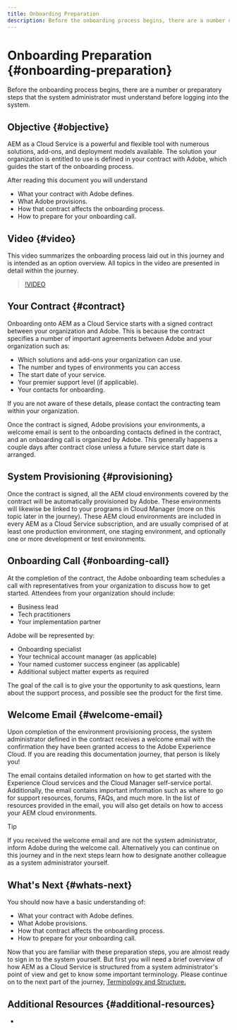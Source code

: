 ```yaml
---
title: Onboarding Preparation
description: Before the onboarding process begins, there are a number or preparatory steps that the system administrator must understand before logging into the system.
---
```


# Onboarding Preparation {#onboarding-preparation}

Before the onboarding process begins, there are a number or preparatory steps that the system administrator must understand before logging into the system.

## Objective {#objective}

AEM as a Cloud Service is a powerful and flexible tool with numerous solutions, add-ons, and deployment models available. The solution your organization is entitled to use is defined in your contract with Adobe, which guides the start of the onboarding process. 

After reading this document you will understand

* What your contract with Adobe defines.
* What Adobe provisions.
* How that contract affects the onboarding process.
* How to prepare for your onboarding call.

## Video {#video}

This video summarizes the onboarding process laid out in this journey and is intended as an option overview. All topics in the video are presented in detail within the journey.

>[!VIDEO](https://video.tv.adobe.com/v/336959/?quality=12&learn=on)

## Your Contract {#contract}

Onboarding onto AEM as a Cloud Service starts with a signed contract between your organization and Adobe. This is because the contract specifies a number of important agreements between Adobe and your organization such as:

* Which solutions and add-ons your organization can use.
* The number and types of environments you can access
* The start date of your service.
* Your premier support level (if applicable).
* Your contacts for onboarding.

If you are not aware of these details, please contact the contracting team within your organization.

Once the contract is signed, Adobe provisions your environments, a welcome email is sent to the onboarding contacts defined in the contract, and an onboarding call is organized by Adobe. This generally happens a couple days after contract close unless a future service start date is arranged.

## System Provisioning {#provisioning}

Once the contract is signed, all the AEM cloud environments covered by the contract will be automatically provisioned by Adobe. These environments will likewise be linked to your programs in Cloud Manager (more on this topic later in the journey). These AEM cloud environments are included in every AEM as a Cloud Service subscription, and are usually comprised of at least one production environment, one staging environment, and optionally one or more development or test environments.

## Onboarding Call {#onboarding-call}

At the completion of the contract, the Adobe onboarding team schedules a call with representatives from your organization to discuss how to get started. Attendees from your organization should include:

* Business lead
* Tech practitioners
* Your implementation partner

Adobe will be represented by:

* Onboarding specialist
* Your technical account manager (as applicable)
* Your named customer success engineer (as applicable)
* Additional subject matter experts as required

The goal of the call is to give your the opportunity to ask questions, learn about the support process, and possible see the product for the first time.

## Welcome Email {#welcome-email}

Upon completion of the environment provisioning process, the system administrator defined in the contract receives a welcome email with the confirmation they have been granted access to the Adobe Experience Cloud. If you are reading this documentation journey, that person is likely you!

The email contains detailed information on how to get started with the Experience Cloud services and the Cloud Manager self-service portal. Additionally, the email contains important information such as where to go for support resources, forums, FAQs, and much more. In the list of resources provided in the email, you will also get details on how to access your AEM cloud environments.

>[!TIP]
>
>If you received the welcome email and are not the system administrator, inform Adobe during the welcome call. Alternatively you can continue on this journey and in the next steps learn how to designate another colleague as a system administrator yourself.

## What's Next {#whats-next}

You should now have a basic understanding of:

* What your contract with Adobe defines.
* What Adobe provisions.
* How that contract affects the onboarding process.
* How to prepare for your onboarding call.

Now that you are familiar with these preparation steps, you are almost ready to sign in to the system yourself. But first you will need a brief overview of how AEM as a Cloud Service is structured from a system administrator's point of view and get to know some important terminology. Please continue on to the next part of the journey, [Terminology and Structure.](terminology.md)

## Additional Resources {#additional-resources}

* 